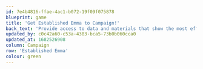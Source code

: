 ```yaml
---
id: 7e4b4816-ffae-4ac1-b072-19f09f075878
blueprint: game
title: 'Get Established Emma to Campaign!'
back_text: 'Provide access to data and materials that show the most effective ways to campaign'
updated_by: c0c42a60-c53a-4383-bca5-73b0b060cca0
updated_at: 1682526908
column: Campaign
row: 'Established Emma'
colour: green
---
```

